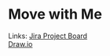 # Move with Me
Links:
[Jira Project Board](https://bellesim.atlassian.net/jira/software/projects/ICT/boards/1)  
[Draw.io](https://drive.google.com/file/d/1drLCtK4bo_EIfNhGjwgATMPUvP54XOKO/view?usp=sharing)
